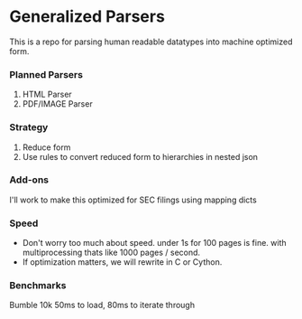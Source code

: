 # Generalized Parsers

This is a repo for parsing human readable datatypes into machine optimized form.

### Planned Parsers
1. HTML Parser
2. PDF/IMAGE Parser


### Strategy
1. Reduce form
2. Use rules to convert reduced form to hierarchies in nested json

### Add-ons
I'll work to make this optimized for SEC filings using mapping dicts

### Speed
* Don't worry too much about speed. under 1s for 100 pages is fine. with multiprocessing thats like 1000 pages / second. 
* If optimization matters, we will rewrite in C or Cython.

### Benchmarks
Bumble 10k
50ms to load, 80ms to iterate through